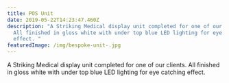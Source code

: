 ```yaml
---
title: POS Unit
date: 2019-05-22T14:23:47.460Z
description: "A Striking Medical display unit completed for one of our clients.
  All finished in gloss white with under top blue LED lighting for eye catching
  effect. "
featuredImage: /img/bespoke-unit-.jpg
---
```

A Striking Medical display unit completed for one of our clients. All finished in gloss white with under top blue LED lighting for eye catching effect.